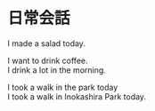 # 日常会話

I made a salad today.<br>

I want to drink coffee.<br>
I drink a lot in the morning.<br>

I took a walk in the park today<br>
I took a walk in Inokashira Park today.<br>
